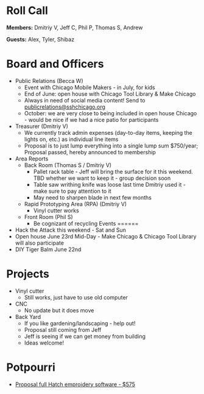 Roll Call
=========
**Members:** Dmitriy V, Jeff C, Phil P, Thomas S, Andrew

**Guests:** Alex, Tyler, Shibaz

Board and Officers
==================
- Public Relations (Becca W)
  - Event with Chicago Mobile Makers - in July, for kids
  - End of June: open house with Chicago Tool Library & Make Chicago 
  - Always in need of social media content! Send to publicrelations@sshchicago.org
  - October: we are very close to being included in open house Chicago - would be nice if we had a nice patio for participants
- Treasurer (Dmitriy V)
  - We currently track admin expenses (day-to-day items, keeping the lights on, etc.) as individual line items
  - Proposal is to just lump everything into a single lump sum $750/year; Proposal passed, hereby announced to membership
- Area Reports
  - Back Room (Thomas S / Dmitriy V)
    - Pallet rack table - Jeff will bring the surface for it this weekend. TBD whether we want to keep it - group decision soon
    - Table saw writhing knife was loose last time Dmitriy used it - make sure to pay attention to it
    - May need to sharpen blade in next few months
  - Rapid Prototyping Area (RPA) (Dmitriy V)
    - Vinyl cutter works
  - Front Room (Phil S)
    - Be cognizant of recycling
Events
======
- Hack the Attack this weekend - Sat and Sun
- Open house June 23rd Mid-Day - Make Chicago & Chicago Tool Library will also participate
- DIY Tiger Balm June 22nd

Projects
========
- Vinyl cutter
  - Still works, just have to use old computer
- CNC
  - No update but it does move
- Back Yard
  - If you like gardening/landscaping - help out!
  - Proposal still coming from Jeff
  - Jeff is seeing if we can get money from building
  - Ideas welcome!
  
Potpourri
=========
- [Proposal full Hatch emproidery software - $575](https://wiki.sshchicago.org/wiki/Proposal_to_Purchase_Hatch_Embroidery_Software)
